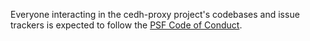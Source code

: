 Everyone interacting in the cedh-proxy project's codebases and issue trackers is expected to
follow the [PSF Code of Conduct](https://www.python.org/psf/conduct/).

